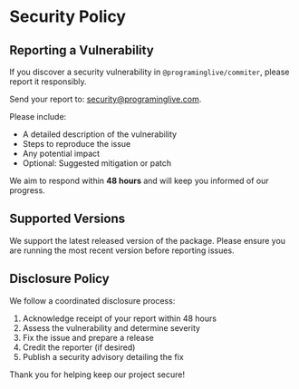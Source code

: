 # Security Policy

## Reporting a Vulnerability

If you discover a security vulnerability in `@programinglive/commiter`, please report it responsibly.

Send your report to: [security@programinglive.com](mailto:security@programinglive.com).

Please include:
- A detailed description of the vulnerability
- Steps to reproduce the issue
- Any potential impact
- Optional: Suggested mitigation or patch

We aim to respond within **48 hours** and will keep you informed of our progress.

## Supported Versions

We support the latest released version of the package. Please ensure you are running the most recent version before reporting issues.

## Disclosure Policy

We follow a coordinated disclosure process:
1. Acknowledge receipt of your report within 48 hours
2. Assess the vulnerability and determine severity
3. Fix the issue and prepare a release
4. Credit the reporter (if desired)
5. Publish a security advisory detailing the fix

Thank you for helping keep our project secure!

